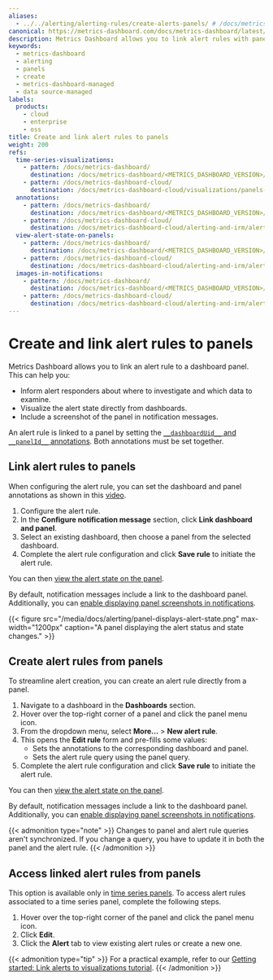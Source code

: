 ```yaml
---
aliases:
  - ../../alerting/alerting-rules/create-alerts-panels/ # /docs/metrics-dashboard/<METRICS_DASHBOARD_VERSION>/alerting/alerting-rules/create-alerts-panels/
canonical: https://metrics-dashboard.com/docs/metrics-dashboard/latest/alerting/alerting-rules/link-alert-rules-to-panels/
description: Metrics Dashboard allows you to link alert rules with panels and dashboards. This helps connect alerts with an existing dashboard and informs alert responders on where to investigate.
keywords:
  - metrics-dashboard
  - alerting
  - panels
  - create
  - metrics-dashboard-managed
  - data source-managed
labels:
  products:
    - cloud
    - enterprise
    - oss
title: Create and link alert rules to panels
weight: 200
refs:
  time-series-visualizations:
    - pattern: /docs/metrics-dashboard/
      destination: /docs/metrics-dashboard/<METRICS_DASHBOARD_VERSION>/panels-visualizations/visualizations/time-series/
    - pattern: /docs/metrics-dashboard-cloud/
      destination: /docs/metrics-dashboard-cloud/visualizations/panels-visualizations/visualizations/time-series/
  annotations:
    - pattern: /docs/metrics-dashboard/
      destination: /docs/metrics-dashboard/<METRICS_DASHBOARD_VERSION>/alerting/fundamentals/alert-rules/annotation-label/#annotations
    - pattern: /docs/metrics-dashboard-cloud/
      destination: /docs/metrics-dashboard-cloud/alerting-and-irm/alerting/fundamentals/alert-rules/annotation-label/#annotations
  view-alert-state-on-panels:
    - pattern: /docs/metrics-dashboard/
      destination: /docs/metrics-dashboard/<METRICS_DASHBOARD_VERSION>/alerting/monitor-status/view-alert-state/#view-alert-state-on-panels
    - pattern: /docs/metrics-dashboard-cloud/
      destination: /docs/metrics-dashboard-cloud/alerting-and-irm/alerting/monitor-status/view-alert-state/#view-alert-state-on-panels
  images-in-notifications:
    - pattern: /docs/metrics-dashboard/
      destination: /docs/metrics-dashboard/<METRICS_DASHBOARD_VERSION>/alerting/configure-notifications/template-notifications/images-in-notifications/
    - pattern: /docs/metrics-dashboard-cloud/
      destination: /docs/metrics-dashboard-cloud/alerting-and-irm/alerting/configure-notifications/template-notifications/images-in-notifications/
---
```


# Create and link alert rules to panels

Metrics Dashboard allows you to link an alert rule to a dashboard panel. This can help you:

- Inform alert responders about where to investigate and which data to examine.
- Visualize the alert state directly from dashboards.
- Include a screenshot of the panel in notification messages.

An alert rule is linked to a panel by setting the [`__dashboardUid__` and `__panelId__` annotations](ref:annotations). Both annotations must be set together.

## Link alert rules to panels

When configuring the alert rule, you can set the dashboard and panel annotations as shown in this [video](https://youtu.be/ClLp-iSoaSY?si=qKWnvSVaQuvYcuw9&t=170).

1. Configure the alert rule.
1. In the **Configure notification message** section, click **Link dashboard and panel**.
1. Select an existing dashboard, then choose a panel from the selected dashboard.
1. Complete the alert rule configuration and click **Save rule** to initiate the alert rule.

You can then [view the alert state on the panel](ref:view-alert-state-on-panels).

By default, notification messages include a link to the dashboard panel. Additionally, you can [enable displaying panel screenshots in notifications](ref:images-in-notifications).

{{< figure src="/media/docs/alerting/panel-displays-alert-state.png" max-width="1200px" caption="A panel displaying the alert status and state changes." >}}

## Create alert rules from panels

To streamline alert creation, you can create an alert rule directly from a panel.

1. Navigate to a dashboard in the **Dashboards** section.
1. Hover over the top-right corner of a panel and click the panel menu icon.
1. From the dropdown menu, select **More...** > **New alert rule**.
1. This opens the **Edit rule** form and pre-fills some values:
   - Sets the annotations to the corresponding dashboard and panel.
   - Sets the alert rule query using the panel query.
1. Complete the alert rule configuration and click **Save rule** to initiate the alert rule.

You can then [view the alert state on the panel](ref:view-alert-state-on-panels).

By default, notification messages include a link to the dashboard panel. Additionally, you can [enable displaying panel screenshots in notifications](ref:images-in-notifications).

{{< admonition type="note" >}}
Changes to panel and alert rule queries aren't synchronized. If you change a query, you have to update it in both the panel and the alert rule.
{{< /admonition >}}

## Access linked alert rules from panels

This option is available only in [time series panels](ref:time-series-visualizations). To access alert rules associated to a time series panel, complete the following steps.

1. Hover over the top-right corner of the panel and click the panel menu icon.
1. Click **Edit**.
1. Click the **Alert** tab to view existing alert rules or create a new one.

{{< admonition type="tip" >}}
For a practical example, refer to our [Getting started: Link alerts to visualizations tutorial](http://www.metrics-dashboard.com/tutorials/alerting-get-started-pt6/).
{{< /admonition >}}
